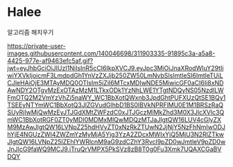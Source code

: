 # Halee

알고리즘 해치우기

https://private-user-images.githubusercontent.com/140046698/311903335-91895c3a-a5a8-4425-977e-af9463efc5af.gif?jwt=eyJhbGciOiJIUzI1NiIsInR5cCI6IkpXVCJ9.eyJpc3MiOiJnaXRodWIuY29tIiwiYXVkIjoicmF3LmdpdGh1YnVzZXJjb250ZW50LmNvbSIsImtleSI6ImtleTUiLCJleHAiOjE3MTAyMDQ0OTIsIm5iZiI6MTcxMDIwNDE5MiwicGF0aCI6Ii8xNDAwNDY2OTgvMzExOTAzMzM1LTkxODk1YzNhLWE1YTgtNDQyNS05NzdlLWFmOTQ2M2VmYzVhZi5naWY_WC1BbXotQWxnb3JpdGhtPUFXUzQtSE1BQy1TSEEyNTYmWC1BbXotQ3JlZGVudGlhbD1BS0lBVkNPRFlMU0E1M1BRSzRaQSUyRjIwMjQwMzEyJTJGdXMtZWFzdC0xJTJGczMlMkZhd3M0X3JlcXVlc3QmWC1BbXotRGF0ZT0yMDI0MDMxMlQwMDQzMTJaJlgtQW16LUV4cGlyZXM9MzAwJlgtQW16LVNpZ25hdHVyZT0xNzRkZTUwN2JjNjY5NzFhNmIwODJhYjE4NGUzZWI4ZWZmYzMyMjA5Yjg3YzA2ZDcxMWIxYjQ5MjU3N2RlZTkwJlgtQW16LVNpZ25lZEhlYWRlcnM9aG9zdCZhY3Rvcl9pZD0wJmtleV9pZD0wJnJlcG9faWQ9MCJ9.jTruQrVMPX5PkSVz8zB8T0g0Fu3Xmk7UQAXCGaBVDQY
